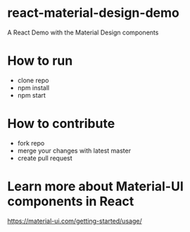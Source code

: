 # react-material-design-demo
A React Demo with the Material Design components

# How to run
- clone repo
- npm install
- npm start

# How to contribute
- fork repo
- merge your changes with latest master
- create pull request

# Learn more about Material-UI components in React
https://material-ui.com/getting-started/usage/
